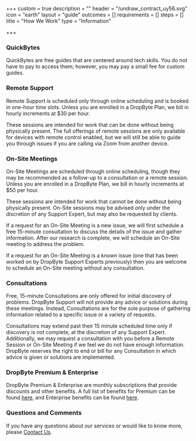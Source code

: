 +++
custom = true
description = ""
header = "/undraw_contract_uy56.svg"
icon = "earth"
layout = "guide"
outcomes = []
requirements = []
steps = []
title = "How We Work"
type = "Information"

+++
### QuickBytes

QuickBytes are free guides that are centered around tech skills. You do not have to pay to access them; however, you may pay a small fee for custom guides.

### Remote Support

Remote Support is scheduled only through online scheduling and is booked in one-hour time slots. Unless you are enrolled in a DropByte Plan, we bill in hourly increments at $30 per hour.

These sessions are intended for work that can be done without being physically present. The full offerings of remote sessions are only available for devices with remote control enabled, but we will still be able to guide you through issues if you are calling via Zoom from another device.

### On-Site Meetings

On-Site Meetings are scheduled through online scheduling, though they may be recommended as a follow-up to a consultation or a remote session. Unless you are enrolled in a DropByte Plan, we bill in hourly increments at $50 per hour.

These sessions are intended for work that cannot be done without being physically present. On-Site sessions may be advised only under the discretion of any Support Expert, but may also be requested by clients.

If a request for an On-Site Meeting is a new issue, we will first schedule a free 15-minute consultation to discuss the details of the issue and gather information. After our research is complete, we will schedule an On-Site meeting to address the problem.

If a request for an On-Site Meeting is a known issue (one that has been worked on by DropByte Support Experts previously) then you are welcome to schedule an On-Site meeting without any consultation.

### Consultations

Free, 15-minute Consultations are only offered for initial discovery of problems. DropByte Support will not provide any advice or solutions during these meetings. Instead, Consultations are for the sole purpose of gathering information related to a specific issue or a variety of requests.

Consultations may extend past their 15 minute scheduled time only if discovery is not complete, at the discretion of any Support Expert. Additionally, we may request a consultation with you before a Remote Session or On-Site Meeting if we feel we do not have enough information. DropByte reserves the right to end or bill for any Consultation in which advice is given or solutions are implemented.

### DropByte Premium & Enterprise

DropByte Premium & Enterprise are monthly subscriptions that provide discounts and other benefits. A full list of benefits for Premium can be found [here](https://dropbyte.ch/premium), and Enterprise benefits can be found [here](https://dropbyte.ch/enterprise).

### Questions and Comments

If you have any questions about our services or would like to know more, please [Contact Us](https://dropbyte.ch/#contact).